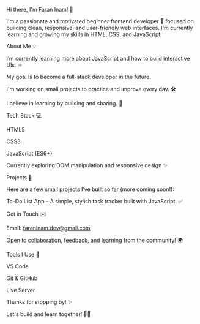 Hi there, I'm Faran Inam! 👋

I'm a passionate and motivated beginner frontend developer 🚀 focused on building clean, responsive, and user-friendly web interfaces. I'm currently learning and growing my skills in HTML, CSS, and JavaScript.

About Me 💡

I’m currently learning more about JavaScript and how to build interactive UIs. ⚛️

My goal is to become a full-stack developer in the future.

I'm working on small projects to practice and improve every day. 🛠️

I believe in learning by building and sharing. 🤝

Tech Stack 💻

HTML5

CSS3

JavaScript (ES6+)

Currently exploring DOM manipulation and responsive design ✨

Projects 🚀

Here are a few small projects I’ve built so far (more coming soon!):

To-Do List App – A simple, stylish task tracker built with JavaScript. ✅

Get in Touch ✉️

Email: faraninam.dev@gmail.com

Open to collaboration, feedback, and learning from the community! 🌍

Tools I Use 🧰

VS Code

Git & GitHub

Live Server


Thanks for stopping by! ✨

Let's build and learn together! 🧑‍💻
